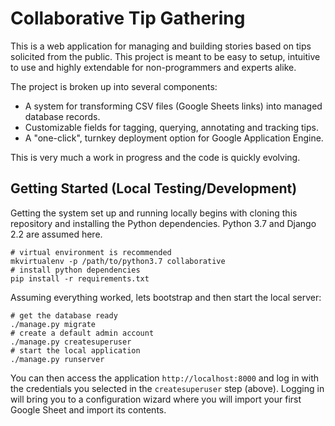 # Collaborative Tip Gathering

This is a web application for managing and building stories based on
tips solicited from the public. This project is meant to be easy to
setup, intuitive to use and highly extendable for non-programmers and
experts alike.

The project is broken up into several components:
- A system for transforming CSV files (Google Sheets links) into
  managed database records.
- Customizable fields for tagging, querying, annotating and tracking tips.
- A "one-click", turnkey deployment option for Google Application Engine.

This is very much a work in progress and the code is quickly evolving.

## Getting Started (Local Testing/Development)

Getting the system set up and running locally begins with cloning this
repository and installing the Python dependencies. Python
3.7 and Django 2.2 are assumed here.

    # virtual environment is recommended
    mkvirtualenv -p /path/to/python3.7 collaborative
    # install python dependencies
    pip install -r requirements.txt

Assuming everything worked, lets bootstrap and then start the local server:

    # get the database ready
    ./manage.py migrate
    # create a default admin account
    ./manage.py createsuperuser
    # start the local application
    ./manage.py runserver

You can then access the application `http://localhost:8000` and log
in with the credentials you selected in the `createsuperuser` step
(above). Logging in will bring you to a configuration wizard where
you will import your first Google Sheet and import its contents.
